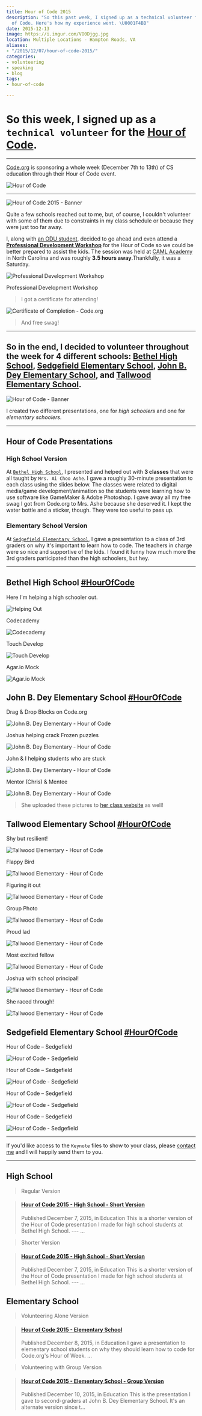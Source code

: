 ```yaml
---
title: Hour of Code 2015
description: "So this past week, I signed up as a technical volunteer for the Hour
  of Code. Here's how my experience went. \U0001F4BB️"
date: 2015-12-13
image: https://i.imgur.com/VO0Djgg.jpg
location: Multiple Locations - Hampton Roads, VA
aliases:
- "/2015/12/07/hour-of-code-2015/"
categories:
- volunteering
- speaking
- blog
tags:
- hour-of-code

---
```

# So this week, I signed up as a `technical volunteer` for the [**Hour of Code**](https://hourofcode.com/us).

---

[Code.org](http://code.org) is sponsoring a whole week (December 7th to 13th) of CS education through their Hour of Code event.

![Hour of Code](https://i.ytimg.com/vi/D2dgYHwrlt4/maxresdefault.jpg)

---

![Hour of Code 2015 - Banner](https://lh3.googleusercontent.com/8tbgRRnV6K_DBBoHt4W7UDZZsPCHb1md3h6Ds3_EXdhOlgubcnZoVEq_foPdWKWWqD8mkvqgZoWhZHtT70-GmT2gqv-61m4U9EXdmaf3wonvXFmzKy_HE0QX7y9HBmlvbwrkDqh6toTHnq02b9AE3WfgyKRb2DXieTJCtuLSgHj3hy2UNn9sp-lbuG7yhG-EPM3nSDrlDbKmEY47qS0_bNhLJ_4uejhL_bebEV-kSrITrGQd-fSjl6_w2yAATxmeBnsnGT2gEUmYqYxVreDxi9f7pN5rRQek1IJKWaf-69h_UbXHE5L8Ub5Qjn62qdUnV-rpwxGWp1GsHYdgX6yXVUGWehhQc_zretJuraSiEnfvaTTW6bDnvVyvnQu0A8qCrT_42GEhd5nrzs6JIUvt609vtzzjvNMT0Agp6SVVgLp5XJZDm0jgxlLrpS_rPyZDQAlupb0BeC53Kju0ghEdZINlONKP79ebTgJe6HwSXqVASboRYa2nMuueoxWg_8SpB2Ijahby61mRnuGS8BPmHO0Yra-aIHpUQ0Z5eosfsuLKEIekEzpjA7yhreoZUA85-OWFULzutahhWs6IYJQQBqpsja1MylsHXap-kiaueL9qGcvnUg3sgA6OMOgy10jj=w1748-h969-no)

Quite a few schools reached out to me, but, of course, I couldn't volunteer with some of them due to constraints in my class schedule or because they were just too far away.

I, along with [an ODU student](http://thecbliss.com/), decided to go ahead and even attend a [**Professional Development Workshop**](https://code.org/professional-development-workshops) for the Hour of Code so we could be better prepared to assist the kids. The session was held at [CAML Academy](http://camlacademy.com/) in North Carolina and was roughly **3.5 hours away**.Thankfully, it was a Saturday.

![Professional Development Workshop](https://lh3.googleusercontent.com/_kABsSKuRLRiaNXi4qcPIxOOHGVHtTvcFDcaT-PyXLHdLklMJhpb0YN-RIgDqXyxfQyxD6YUN9FW11uqUBDmuDWEiirixRsGJYDrShg5P4povR_wkfn1zCBZCUJaujJD_QZy9NpUmvlg6IVbQlHYVO9CE12AtC0ERd0KJsR-u5h6MxcnwgFrv7CpFC8ZGpyQbXGw4NiJJPW5tjeN_vN4U6Q2HVgAPZHVlLt4W2m5nBXSjKyvZ7G_Ng-yaGq7AjilZSf1O2VvTF0tBInzfUduUMUVu0qHg5irSoE415JuGuBcaEw53WfkgKkYfEG79xneTfLCkoX_H3K9T4JrE_i4lHhSyzL_Mt8d84wQPFo-49Z1m4nDtipX9QYReHpJHRMISMn6Q4TVyFL_4YLMIZzxMDgtvDrhcWRDn1VZ9CliTK0LtVSZZvv2O3UDdNjKg3xQGqC9MA5INHsKai9cmuZANHEgTUePgq_kBPZUbGdvzX-eI9heJFbVuZ6MKkluJ82Q504c2YqSvBP0cgSDQTIE529IgOctKBLGivpEFOG9eXh4R0kKC2HNyBy4rL9KnOAWHXfaxHSvp_ReQyxTNj0Af4hsmqcwNkKq3KytjAJ0UKKOiCxpmi8QBvUgkwRbgmT6=w1292-h969-no)

Professional Development Workshop

> I got a certificate for attending!

![Certificate of Completion - Code.org](https://lh3.googleusercontent.com/_UuuYTjityruw0iMs0DC5I6cS_ByTxPXV68TA74EK7mzBH-4HkNPOz4G11gl_ZNW0f7FTmFTxl9ZkKof8exhUb06wZwhP8tgJyF0aNlPN6nyc5UbNwjx5URch1hGJK1VEKdGR4SmDqtEFnmSYjZ3_0jUMnwdwKkd1mOngilpm0HpaXZN_ZSLE7TK6cot6u8LIzA0Z2NmOEcO_fHF4zP4u1EPQuaGWNXmRPLg8dvVJ0Pb_gsgleikVaaLJFWYrXNL-8KNsGFaL6nh1bpAJfd3lisQvZtKEu7aMd5Nnn0krV5bru6ZW4zrr3GIEf0gy5J9r_-UC8dfZd1CbJ1kba128_gYbBl5Xtv5oL52EwcfaPm4gpRk7Fy-KiR1w2cmJHLFa2-_NWVWzL2eGCpgR9fi56cEpyDDOryaQb54qyLpFZcISKKMXQDKeyspUTOrG1nXy7D9d557BnRF4H7vJWj3s9Ifsy76OcktjneQTqbEsfZ3LGNjoyS44Y_R5mRSveTQ82pbCGi3ybbth0zq2NzftAIOCEG41FVM4K8FqBhHT1vSF_VNxC3GBFqgU-ThEfJ8ZstdzX2ZlVYfetbqcXxsLRyEwJzuSlMP7HRsJpY5wQx18sjXSmVrZEndaz4mAsMK=w1370-h969-no)

> And free swag!

---

## So in the end, I decided to volunteer throughout the week for 4 different schools: [Bethel High School](https://bhs.hampton.k12.va.us/), [Sedgefield Elementary School](https://sedgefield.nn.k12.va.us/), [John B. Dey Elementary School](https://www.deyes.vbschools.com/), and [Tallwood Elementary School](https://www.tallwoodes.vbschools.com/).

![Hour of Code - Banner](https://lh3.googleusercontent.com/XSpDvC9ETpGI16DToME0oiJPaldoLlbF9ata0bkL5V30UttK4B-qmn7CECVIWBopo0YcnRM6pj-h1-W5cMCLXdEzQ9ZB21soKlBeoNQ3MKMK1q_4g4RNf6VjDrdYfBThIzwR5_gRvVyXDS1sfPM3giGe2CXbN9dXfEJTD9j6M7DTC5-W72lrhyjofdSPMRqpMaKmEwy2ipBKgkcTROiEndgtW_L8LlVM7u7za1Bk_b70gEljMqbPwEx7oXzTr0qim57ukyXxOYFZsIi9xxLTXWBg5LuKdKPxw3guSjYHkZ0yCVlRyck15SkqBvepXBY1pgZnUmEevf6oKDCon_cIJHNHv8uJDuW-1l08RNoNxRY79hUjmemCPsR7R2FxH_GCNY-m1OON9GueDOheFMn3yU2iDhoSoRnWb7YoSynlJ12Wxb0OFn2LZtIbFXNHJckSthilsQj7z7saum5Yyda3yTgcZlKUwntyW8rWp--Py3C96kVmxd45053xGEdGcrS9nzMjFGurlfZwuOHoXXj13M3R4aFRs5I_A_mAAFgkil-rSUqBgbBCsZfHobkGapcWds2nGFm6A0b7sa9IIzR6awUwZkZSYnDi8-rvnqV4LdXmN6sRWblmwC4ddX1YaCBf=w1855-h969-no)

I created two different presentations, one for _high schoolers_ and one for _elementary schoolers_.

---

## Hour of Code Presentations

### High School Version

At [`Bethel High School`](https://bhs.hampton.k12.va.us/), I presented and helped out with **3 classes** that were all taught by `Mrs. Ai Choo Ashe`. I gave a roughly 30-minute presentation to each class using the slides below. The classes were related to digital media/game development/animation so the students were learning how to use software like GameMaker & Adobe Photoshop. I gave away all my free swag I got from Code.org to Mrs. Ashe because she deserved it. I kept the water bottle and a sticker, though. They were too useful to pass up.

### Elementary School Version

At [`Sedgefield Elementary School`](https://bhs.hampton.k12.va.us/), I gave a presentation to a class of 3rd graders on why it's important to learn how to code. The teachers in charge were so nice and supportive of the kids. I found it funny how much more the 3rd graders participated than the high schoolers, but hey.

---

## Bethel High School [#HourOfCode](https://twitter.com/hashtag/hourofcode?lang=en)

Here I'm helping a high schooler out.

![Helping Out](https://lh3.googleusercontent.com/46LvwVVwPFQYiwQAyAEPRwfvDR0VzaAccXX6hkJFOu8Qtqc33bP9WF6yPPWLRKOtnsRSRV8B13YYqeudE-2tIYZX1JjfYYgZ43OwfuWedJ8q6Ibr1sZyTB-gvpHWvQ-rREvawY98Racq58k5Sme17zCVdBRfDKDpfV5D79VXynPU3_RG0izOdapEjUagSIWKChdvTUHcarctnbue7F3_L6FWbu7czrfAf_yDN-TCp_XoMWdYf-THyr4IhbB_41pL-5_ZmNrYlhKSfkw-y83vcZCxu19PFLvoFFSttAt0OR0B9XnvvP7D0BXmVMayFSJd7IS-jpjLzaBymzzuauD_DVxhYVWI60LC52eetIPsbfYOVaOHQP4kYsOE6WTL_CjwWjqTpNwy8PSEAsC3xHgCJwO2NT5AEBE2KmJoawPJJ4TeThZXvotGjlMBoESV0LED7mA0rMHtBxRwsQY70RQM6uzhwLgpzjFmFEqQE-Qt8RVHt-66f6eNH5NeuQaPGrCHaMsWPzkE65Mh255ybWtEFFHOEtfV1L0qYxVZPGGtofZEnkgyNYX-8L1nF4eGxomFTottfeYTZY9AAwInkOnkVcRtzlyziVnJp8M7WWqtkq42zC24GsyB8UKCdtm74a-9=w854-h969-no)

Codecademy

![Codecademy](https://lh3.googleusercontent.com/ZsSnIqEyY0sBPfR0lKkayDtoQQPskUwo4sVDbOg-iYKaiPO0PREn1fsC4wPz0sW_XmnCytr_Un-QJBcCv5smu1l8k7l4z6scb-s90G4jx6S3dsMC-JMm3Z5O4hdQOgy8iOhEzDCErjCvyaBnoMu4vL__VRd30kfcP6rN0Qj-B0MhQ3BFDT6jTmGEC2afTcC6bnKVwB9mXGwXudYHl_JHNKvZwfuUeECJbGSGjkeoo3GNDVAil3xqf5T_h0LPZoAGP7pduDU2HmqXFW_Tx5qxY9QZkhrvyj-v4ROzpAApTluBGp7AGZ3V1Q9gt201XE75YrGHYhbQEjjC5aADK8PW0cSNWc-RIjDz0MB7R_BSQYQKpOaaQUjPwyJfrG3OZ5h8X8gh0cMiCRj63ZOirLoOF0aU_QVhonN_F5Lpkq967Hep2NEh4My98sZHJ0MiKLCyXxufp_SQqX_TJIuUn0jQXpK0K4Hj2Cjxoqx1opj7v4xMn4-CuhdEusntL93XDiPdrhHS7VdkXbzw7FbA6PMmEvF0laisvYJZdjdyThHh-jTe5wvK4l4dOaPeqrJ_op6V2qj0s0s0hPFMbdapZtPGwNC17YtEGdEKIOou0hABZgpbYLevOxUGulwAwKnIJnrT=w293-h220-no)

Touch Develop

![Touch Develop](https://lh3.googleusercontent.com/2BEFUhzymOM2l9-jOFWIIZHKsDdTNmP48AOUMenI0ABGcLNDusYzch7DjaExmjnbcQOR79w43ABOk7eM67lvMw0wJcK-Lcb1o3n8Q30tP4zy2KQdRWCIpUQuS9KbcQ6Stqge329PtO60m3wrZ6r8yY3efKaSgha_asGRxGxUOjURwSF4gNW8pThWisD-Eqm32GMe4wRE36aWV-3B1Yad2H3ZZ2D745J6bM0MDA6mNxR4BYUg2RvDRFpSZnWP9KxiYntUgwKl8c_-M8aczdMCiWdzfO-K9OvXFxUojmVn1GDVdILvVaO6t78_Vc-vBq1FrszQxNyRr63Si1LuvXntZVUXxZnOQoMja4SGIHGBg0ds-3sdp5l_vcot9Jmu-Ed-vRAqqWE6ECZoyglDoISKLgp1bUTNVBNpuCwXJAWwtZ7o11sFgYs9rAPQJekfeJg7bahVput6EkPdpGeIdUSx4sqjZqqYP2WF1bs7CYuxVDFtk4z4_GAYYJK-F42OBlN72rNt2jpGlZ-ZPJ4zxFcsitgrsdBQM6Sy8CYkB_liWCqRN6pHBXAarn4pj84Cxgq7-XRr-6oVJ-WOYypK-_5LOcrxTq5A_ySgkl-ef6TOrAoF6YP34xGOZPlVIUY-mgef=w1292-h969-no)

Agar.io Mock

![Agar.io Mock](https://lh3.googleusercontent.com/TvireHBaO11eULpXU0s3oHnzfiWmAET3aIDs0xqTHxGnrLO2cjkTNp3lt6fHLxbbMeEezjM94gdZJUTq2zqCmJSsJzw04uTW40iq2FqXRT3FX2crjw8SZG5c4r1b4PoURTMxiCjY8DANtp6vx3Lf4OIrohI-SJftBVVGzOOSu97qa6qAUnrtg9x0owHLjROoZ5ATHABmrc-vp_xiWt9XwJgIoqWMGuJG46x6P9Cr-L9oWoVuyCx4hJ_aZAa4vgceYI0rmlv4rmJMJhc4T-cv1X_YZL_SmkPU_GgKUFwytWMa1KONlv5Tglywhp05XPdlO3jOq-BpVmIeT_Y8Wfl3jfaWv4OoNf0gPH3TCNfU5zy7xWFFnDs4wb2A7ZLhQxtWcU5EFvZrgrIMVKESSmki7sXYy69-25zeE6tXwZiwVbH2j7H5gk4O3cZ2o3uPCGDPvZcUjjYcDpGoSqCxoiZBrPYxfSY-z3DsHFYSUS8uhkNzziOTDokI8NjQ1Qcd91P4gEHMEOAiRvDTQNfTy9osHNz1C4LwtF082cJm3jmEft5K1UY2ooVSw8DV9bD8NSPH2cTX_uVxzFyWuTpu8Ig5-KSiHgLxSbjpO3l_zWgT7H04m3Ry-JZyRw_s4zsmzt0l=w293-h220-no)

## John B. Dey Elementary School [#HourOfCode](https://twitter.com/hashtag/hourofcode?lang=en)

Drag & Drop Blocks on Code.org

![John B. Dey Elementary - Hour of Code](https://lh3.googleusercontent.com/r0mBrZkTbsp-UJdzKF9KFwAuwm31v13OTw1lmnPdfPJujiH3nPNwtSaZPRCVYN_4Zxq5HQ0UxT5VCy0jypepNx2kI0tBCrrDFu2amDizDv8TQ4Uh6uBt0Kl8o_XRQKOajjr2kncc0X0eRHc7PH6QQeNnDuyio_pdwTH376D6xM0et2G65jgqPyybD7fhrgFyBCOMX0XusdgGMbkPZQNNiWgBwrTlXn35a4Fc5lZd9MvvsvuubCD-WO2Uxbzqy45pPU2bBtD1g6UBgJkWr3uiy3zail79NIq7vxBMfi2dGl-04Lu8HxaGrLocFRz3iJo22YexaKDI0YZnVPm_afmD2ygdyYvRtSV7YcSlag13nuMKt35f4VNjTz2ughHz4E3zLDuJ0Q2PO00kDx64dAf88gigr9QWWmeGxDdARDqtv4qSWS6lxMi98qKFD7b60t0YtZXon7F6VXz33bXSpRwjGcNysV5kvSb6q4UZcItfpmV3qH0Pmgnj-mv-V5MHhk3IeCKhfGRJ6O7X5TZEKwvPmWnQsuaS7acihNmYY6cX2CDYkYsjkEKB76BJlG0RnQdowXTWhd4k-BySMj31dDKGwl5tBV13X--9S4CtmgVBtwx0UXB6a2j4aodz9z51KNOl=w1093-h969-no)

Joshua helping crack Frozen puzzles

![John B. Dey Elementary - Hour of Code](https://lh3.googleusercontent.com/tcjFX6r-QgYlDBxoes8zv-7AwplZlfMi5Z5uKlp5eyPiaEW_TZ2QubD7HVA6xjwVx9OwerCDY6saaeJ_2rOyu9DlCbUolMa8zWyC21UAh1pTH95h61w6M6pARQ2uYNLg5J-nESIdOJ8ObmrirriNEHwTMiFjhkx2BS1aiMHDFnVQmQA_L3hJNJZX0nbVtzdeQ4T2Iv8O9NxET9vj6vSevwyUhMxpHK8So8n0wS9uYcvWohiqSqTo8F47t5JefeVDbC4AhAonEyNKia3edJp_xzWlLyZpEphYp6o7jK2oCtTJer8rIzLofrbkA_TUjHz3DdPtG09V8pZu2hyTKJra1oveqS1Zdtjby5RaZNMp-NsqWW2b4s-N3vB26sZVSWuMG_zx55uK3HcCGnw4lEacEYn8I3fKgXCTGqz_vmzE1i1Rw8WKR_sSkvzO2kTxxFGwxMy2J0noDLYXiO0Sgvb22MBFMjZixC8dqC3RWZKVSnBx6xCYni-Di2O-jLpLzMbon-mA9Ao7vsMwGZmIV8kNmDq__Xz3YQlBQ8sB9prouTD4sf8-mOfeKQ4neYoue9VRNHPSs37tvCUE0gW7jtandfLCDyhnalUDrwKZyQFv83VUu4cEs0cG4D8ZcEe6wida=w1000-h969-no)

John & I helping students who are stuck

![John B. Dey Elementary - Hour of Code](https://lh3.googleusercontent.com/_9wv6ingUaCDsYspY71lhG29KWCz3xVRhvAHBZWzdOPtqIlm75252OfOHJUyzFydDpuktfrkT8gX4U839ZiRukGcCoAyrzEYqRC9Jd67Vf-upt9JS_D-FamOA1NEZo0E-wcipDyZuXbs7MSXZ42sXWm4cwQHUoEtZEyWkdeELo_DV_PNjQ-tnbIO6e0t410y1KJInvibD6hw_EXmWENpLqygNLwqKkNGyExJufj6xUo5IOi9nozfNciD6gU6pNifkuzw_tMeS-2npE6kyPj83Pe4kWZHdRiFNthTZjmIjVxH8rv7HJRWGftpvIYHJtgUnx6alE3jGHbdlvp3EW0F-RGagwhDE_MAlTGBgSRJzS8V36mWgVetmrsaE-Wl9limyEPwqKznjzpPyrlxRTfqg6uB_2i8UQF8qOcQvYV25JxqbwKaF9DNtfLilyJU81bjK0iJj8jpEdh4yIb1GEkBkwoK7S06jB59br2BUdajTiMOfEquIlpKd7_9RKydIJdWS9C2eKoMv75ozkhqSMazBpiHD_zMPpsDtbC71MAvwAdHEKk5adltgRE6JZcIpg2VNHDDW86tZTKOOx18exqEkFRBL5FgpapIKKTmQCoTCCcVR6lVW8ojh_FQQpYTlSae=w259-h220-no)

Mentor (Chris) & Mentee

![John B. Dey Elementary - Hour of Code](https://lh3.googleusercontent.com/wkGkip3bcrhEsY4uA0gg9w1yQoWEjcZCXeOniYyxnUIrRX9CcdduFfeL0DmRoRwboKr5I0lvpN_BovTUO23apY7DXGJ5Kvjlx4FsKsIVp2kaLWzcaiFC8V1Q-XjF82TtAMB9tcar43SxeegehWIBP_M9Td40HA8dg543fl4Cuwib5mezzPnK9QrGpqbi2Sq1M9NgZ5kdLiwGvlBDT0-PMH8jZPr-b0WOV6axYpXylxnw2iZFfMqLDFznBklX4mYSrYzYCIqxMxfeXk6u4q7e7JippThCfM-nS7Lvx7f8FRhS-x7NZttd5QGTUq8GaAzfyx6BrDbp9_rSKgZycLf0q6Ba3sELhqf5HzQVDxSwlFcnF6EckZQ1em4YZzNrQ0rUxi23EJa6hL4not8Tshml5OL_mI7u08SeVp4K5W58pNmL9dn29eTvCacUfeGg1OiGI6_ZLro6kMd3MdAVjkQZwW5OXr5k4FycnLJy1R3-4LpyVs8rvpQ7HLU6DEeUaBfuZQSkbFVto8ByWNmdtEaUrFEZkgFxaL4BQ7aclorLiW39ApyJs0E8mYT8a2WnCuslyYXV-Q6GNVcxFoZHuiChNme7kOZi0gLRv7vcp8bkVyeRl9gcrdK7qTsuVwv30mRQ=w1038-h969-no)

> She uploaded these pictures to [her class website](http://www.getspotted.org/projects-and-pictures.html) as well!

## Tallwood Elementary School [#HourOfCode](https://twitter.com/hashtag/hourofcode?lang=en)

Shy but resilient!

![Tallwood Elementary - Hour of Code](https://lh3.googleusercontent.com/vVRUKSnELS-t2iJkgmldeTTfwtyRmgaI-iN_VMIXTx5eUUkbucEb2mWDnVwxs9mcMZGDm5RO2Q5VltmKBS-u8tzknGno4Wt9RzL83dyQ388yAB-QklBdUokzdTlbXRmAjTxw3MUeq3rww5fpBZBqkat2RzxeTFd1HPE-W9q1d-WUIyKAGZKSr3CwC7FMraikoa4NYW0O18U7fHdzCdZxY5yjhU6F6v0FvyJ99nHUxspDQLzS27O1FrTv6UFPElKwOGpi9l0iaNztITkNJkL1rWQ4_n0GJgrhnKkTLY8--go7ZMhWbkcJmzF4WzYjWAlSK-vOE2UnoEzn08WRR9U2BXSs5Z_9bNFMPw6IQp7oefeljMse1UX2tJaHxswAO9SxppTBs97pQdX_CoMO3LoNf9TYQD1y5IZn1AqMO5ve_XaEM8w8zwE8-yOJRAzCOX8n5yVowvqVTFYmI2HvjGavSgzISIkCqjdSn3KbhPM7o4gmNzRNnhpoLNRxksmojPi1V4VfHQJYI1cx_K-LB-jgIRcF0ktrqDeudxk6-cJcZ3DKQtL8QEQXfhulI3OvDGWwQcE0rYexq4CB3kDThEkEQQbzJNa9RyyqL93GoNqshssrDtMgU-j1xIlokCjX0yKU=w480-h640-no)

Flappy Bird

![Tallwood Elementary - Hour of Code](https://lh3.googleusercontent.com/PuI7TO4yuqdCRKCddz5bLUQNEgilfkMoa-OWkrSjMPkUfsLJgqk7OyZBWNUyvR1cKwFuwUPglmu5xELycgfAiqP5kyk70vBOkVBjP7FHxClUPMukrEoofkTZ4q6OsegQ42Ar6KCtqNN2intBRGxV2SJ5dRA3GbMQLMdfiK6JWHzsSCI_LCDyOyeWjFJuME-qhgnXPmvQokWzUVzO5PJUH_-vZPLHs1AUpb1ml8M0k5uj1HfKohJTL5_1BupEvSG7LDKyoMYFi8aPQcHKCH1A0HvUt4mP3yQrPlJEUcxfxeiAQyiMk5VKqFL6mKi97jYBoByTDMh3-WFDuf_oqzgMPFSN5HcJI8rZpHHxS0cIJeNq6PbXi361HdO74rXLPxXgl7_VLi1pEcA86kNWUO8ivJiJSFtINnk_SdCX0kC9Fr-l_9jLTCwqGrhLaz4vxL79W9hlxrExnoObWLnOAy6MXqg7DCDOOzX7UsdknSXx29DIKY_d6d7LoG9jUwNytNg9GvDWOnvjWMTvLurkTITaUNrQA22Y-urI6qadFnitcA3yJ3cziYLglTS6hzTDo5qOUlkGBSwHShTaZGJhCC4IA2WDRvXqGOqzxsIMAWo5SVtXFLhWNx0Hox13xiO4637I=w165-h220-no)

Figuring it out

![Tallwood Elementary - Hour of Code](https://lh3.googleusercontent.com/VwpX55NwQCbnMOFwKZdHZ_OHtpm7fJ6_t9KzSKFiqlhjhkeWTsyB4F78Ha1SCIDJNC9dNERioRRxV6HjUFVZlAnkIjoCvAMgUTPP7SNyAyyDFlCY8NfqjlZcFQb_VaZywXmbA3MwlBkJIqDNoo12ZM01rzexTXxrX0JYw8xa7dpLh6A2-NzMP2K9MXfbhcNmmhZDmTByzN9Lk9M4icDK6aYnUsSpWEAX2IOTNlgwTrTuSsiMpt7Xv4YNQV1_puHv5I__ZaAVP-raSWfeE74cDTgyDDmTvK0l9zo7CVEkzAWQsM-xQ_8uYN8G39rU4Q8s4-2ZEv1oM7TZDF59hKih5cE2QGFSgQraPU7Gz6DcjV5Mkk1aQz0hhpBhsqVFopv5VXSPdlWc7NjwZOGHxDu8GpxSM3dCCY8NWfHJJowZCVLZmac1nGsCUlf2Tj6eaH7bC8zcTFjq34I-QRx_UQWPITt3omem0H3HNcZJYxoQ821nOKmFHMXvJdSX8udDZ0Np0NZNi3uvZduRswGcxxfF1kP16pwrhk1UcLAkMo_iGAp7CIap6d_8cghhixeu3LXvxyFkG3pFReN0zZuxNX8t9J7aJUUB5JA1BKnoerzwUbZAoSiT7eDV4WORrvCDzFEb=w293-h220-no)

Group Photo

![Tallwood Elementary - Hour of Code](https://lh3.googleusercontent.com/ggBDRHxDgiFc4L9ikwa4S11w-WS-rd8pzu2blWSa5_1Q6wqesjYSxbCtkIIZuxYMc00onairl_L7tCUASfBA1ATUX7GREW3fRo-HCGMAtWWDp7GmYWef2meTGBZOTYzohXF33osAwt9bBfNqGZ7lyt_eFpDzQok2OHEQ0Jgfjdh1aBuI-2TDMyZhr8UbGVUSm30l1oMks-avqfth7PhTfLKl9XqpYeEOqPGRnyWmqBk3NpfMqnLAlxKv0B4Si6MdHyO2I4sBtr-1-TW0R7vDh42dxijxD8C8CRSMUfdKoqBEn1U0Z89dxm_axVfMp4WQfg75NQPtGMDiphlJ0H7ahXNcRDhAfhs0HrKi8u487USgg-jbArkD8sI7zB1yuRojxM89HxthgujsL-ECwbklU5SyFF-L1znCT9DCl8rfbv0CfZl0eHxfa4yzQCRZ8XKDAOnGvcO3KJIizVeh0WrCwFc5jZbYQjSP21MfUjGl812Hj0qcfihWK9ZWj8DZnjrQtP6nfjDAOv6Ojs5WqJvYT4jZltGhn4vjwMHJhKMg_nHM5-EBbYwKaOoCF1WGra4bVyPyzjFgoc80hdhlKOTQ8AKtuFi-UHD80xT6qXb61jKqBTu-i1jWbZDWE1xXb8dD=w640-h480-no)

Proud lad

![Tallwood Elementary - Hour of Code](https://lh3.googleusercontent.com/jh5SZA42Wkvb7rmQ44qZUCPQmuf_GkQhqKliC3AAmtxl0GvZqtwzuqia2zEskq98PCu0JBV1InkgUTNtzyPvDydxKSY0t-W3DM3grEI4Wh5B6k9Yf5yAs4I40_yT7ULUiEsp6ovjYITEG5yaxsFGYpfkrC1djkM33-ENvrmp5BKzOhGsBipDQm1vlC1SOlYm2J_bdmh4OJyc8cOIETC2fJ8-z-T98O0FIw-4BRtEgA3ZVb7CN_HfAA8UyQwMCs5h89tHvjvCncr4AZ79s-oJEmUDM4oNSvSfx8VDNdYJMiM6ztzuXaCA2cUdXIPQGRZ3pjQ9ZrDHCMLQP-9Mz3ihJh9FOlSoNbMJtmLYP7zi7u9c9zAUy2A0Wi_ubzQ-k-tu-nbP2pGRPxmAAwEsgvakg62SLxvv-QAFgnj__iKv_mc9pyCp-aT5hsRZO2Tg9rdMOC_DvVC3GjMCmbHqeJb_InKOUlI07U3hSIc1dIAtUsFgTgejuDpJivHpfJ9zWzwgWSf8wIOgva0clVrXpZ0sJ9OtzleHBmpHOFC1YfZpL9ED8KIYuMSQv8D-PCuAcnpr5x_b1xkHx5RIXjS04qna3_Oh0QIld-HvbiRaA8XLBx7fzJcTIqM6-Yb81uKTaQy7=w165-h220-no)

Most excited fellow

![Tallwood Elementary - Hour of Code](https://lh3.googleusercontent.com/HFh-1LKrXoV4GKWzWdBnVFw4g8PuQyx4aO-9_smoj5yPykRZEfbLOPP9Uqz-Bkg7mbHUbz2XafiwL1g0dy_GbbMsDa0MhmlfcfbLehTfOLH9Epupos0N9DdLGefuJuk9PIhXO8vPV1uWJ9AYynqVSxM-RGMVkiCbSivg6Ha_IcXb4CvuZKAaT3ig-b2RS1RvpXeosyOIf3nibIKXUsC83aSOVUWzv9NqgY8LIO-7gk43x8JdE1m8VQ7V3Vw8I4mayG5pXTJ1B2EJUHH9n25AIJtplCt-ZfKZPuysk78xvXO2fIELRqjBCcYM3ap3UFIdYpV7wwOx2ERLDzv2vUza2p98ClSRVmZl3QTm74Xk4IwBH8Qml1VEKucyM329RGNxf4pg9u3qz9Vi_DVYnHG4aX_SywC4aoHbd3_SzYGReNxfeTTQJLJd7PckaOkcJ5P33WooVKwgnKl-W3BJJ8itmEus1yTA87T-bRHemei6yT3zF53HwWjKjTWKGJNYlgnjHr5ggHpXM8F_Bsq4F2oMbN067iIS_CYNk3NJMrd3v16u72GhLI1YNHXelH9b-eL9OcXBpLErjmdb1x5PK5LgN03hWLb55LelSNnm2pgyI07yFG49ENOtQyjggOjTfJbf=w165-h220-no)

Joshua with school principal!

![Tallwood Elementary - Hour of Code](https://lh3.googleusercontent.com/0E4AT8Iz3j9R40O8mY-u3ws4ASIhRkjwHA8t13K3mcRXFwx4fBIVOAQ9VeEVaFRVHDl21DnldlwGTJVXWycxz-RKjOnuycFRu0Ma4sqAPMo8qxJam-ScLidFM9u8P6_V7oR9SzX892akpapZlUwWpBQHxSIM6WWvVunGOY7mEZjp0Y9ipdrnkk0SA6bAiW6BS0vW2an2Ziayhv-yNGFL0M2zkcD_T0TTUtUXYvr42sIn3K3YZDATSG83grCM5JIvzunzDcVNSxMCZet9ogv0-gqjarzb9yRm8mVjLPFzqFjjMEphde83O_cTpm9BVuMv1KXWprXORwiYMZK-eDNjNj6ned7sAsYzbDfM556t9ytSyTXGsxDDXEuZOy9WXgrhI8GfxD015A99YAWQiW8QGfDMqQJZWtyuhBMM21PkI0J4sfBJda3veOKEgOc3OFiTAO3EWhOOOGa8uiwP33CP6xalJxW_kMYyQQB0W9JOTZ9Kd3nfvyJ7jNkcf-zkYHOBWoZvawfvgVbBzf7N4VJ6jYnWAkUitIU62WmlOlH91ctBhEwwVZMfIxZtMbVrWC23Zf2Y47nAe6m1ZAxchQBmQp2FgjhgIhesx6In15CXcUToIyMbyUu6cbQv0Jx49xN3=w480-h640-no)

She raced through!

![Tallwood Elementary - Hour of Code](https://lh3.googleusercontent.com/0ROwsdddhEv01UB_1EhLi9yummbGIRay9a_ZvWHK9TOetsJ6P8hTVwLYX-iJMUIzVBgC3q6GJAngOMdrGnAkmStY_5w2KdpdRkGJ7jO4vMPyn55yD5p5r_j3rWk2ILKlZToiCFHWQ2dwf4pUwn1wD98wvATDHi5DKAIi5EnGuXXlHcKx5t1FKQHFZS8XXErFzOzJ6WBdYj2luPb4KCtWHXRzM3FC3qrlBm4NW7CCOO0Tt_E5A58S1_BnsU2s-q0k6Az07zlyOeGCR5cIwNZJqqUTnUMbgoV5KRZxiShGCSayj9_Zl6ZqC_ANnHIJM7W5qXUMqjqBlGXvg783Idq0sLiMMefRZyPYO-7fiHbuUYmTgeN0j53SILCjAStexxisTZ1F4fB3QKOTusTiQvHSTgalZG_78UNJi-Tr-CAo9R0WqLCig_W8h7JfsEyLpyOGWGPqyhaEMSkAnIzJCxzwiHu2hzLMrkLfHappb35sghhwNrYXlTd3jVoXT-qHBj-B1rnN6cuK3aG0TtQWD97XyHC3AJWCLzqdrTi6bifne5b7DcEXU-JyBbPw-WyaLjqhv7JruMAhRYRL6ULalgSz3DWzgKcoadbME064mr5YaG33fKIQPFZxDRONdaA8PkU4=w165-h220-no)

## Sedgefield Elementary School [#HourOfCode](https://twitter.com/hashtag/hourofcode?lang=en)

Hour of Code – Sedgefield

![Hour of Code - Sedgefield](https://lh3.googleusercontent.com/zlPnucT6iIDL0IaT8q6UXlBND4i4vHnzgRi3FlggsYlHelR4IAb-HsyTqldw0a44iNQ9sA7Q7vj67ZVXgNAK-fiF6LgABzSaXiZRMsLGi7csXt7pyUlHvrAKa61nF2sqLgAyd-YEWS3_KFMuRvMXeFDXe6lYSo2qjB8ToMaivSpjQU4hTDtrx_lgVw82z3SwGH2-xBuafClFKkPKAApNPiqxqkoUyp5bqM3UVue5bF9AJTBgNbraP66PQQif5m9rtQu_loRrFWC6NY5ItrJxb4Qz0dcm67ox5Q1pqlq3ZiFPYAASK6yeElUeUuNiirG1ql4AOTXCBUASvJLrFpPLc-a3AsYjKhiqHqVsys8sq7en7rfkNQhxIRwaMkEabPrexlGPxWWFQ-aSECPJ79zGSHSTVm7_8-gReqBf9olBd0s_h3iTcmc4d5VvGU6bAm08GziG7KBsug3XGQizP2vmMUIwk2Jwc9XhJmbtgeds6TivKQzDY8mjYL6Y_XTdoMq4ezGpG93uSFBYztMctZSDLCttV7Pn6PHIjgv00r4X533AzuYRY6zBYdtC6RBrGJxAsbPZ-AlPahVvCAeTZkXP0UdONoIZm90yM9MBOz4B3Ub0LeLaKalerad-UcXrb9Mg=w1254-h969-no)

Hour of Code – Sedgefield

![Hour of Code - Sedgefield](https://lh3.googleusercontent.com/jePgMJgBPNLi-BKKaIz7yFR7xsatC2u0Gan3o283psXRZUAxbHG_FdolYCdCKaZAWOIaXi2Fvs2OOALlHi-_dw3uq0CilQCEnZDO1Q8rX5W0rr5A3Y5rUImOgWyDr2-OpIu4IjDpS7hgR0LoJFyr_169h0cdvLNp6byk6Np4j7j8QOHWQa8E3rKFM1nZdAn1O3-G4vbTXhsNDyTvf8em_U4lrLeV96Slc01CkfK_Tdz-BKJPSNrEdHyD70r9uywYS5mV7shm4uIlPjC9WUtCVF0nxhef0M8hN21XIg3-6oxGprw3Set8RFNQykfVQ2DqimdKgmvf56_RrtwwX4NrMy3OGEmbrk3R01qmJ0G7gkq7jSSWXiixgTW8oaboFFL_3OsWNu_N56ZewB2J8zHIYAx6HGBHi4Fr42nBDGHjjSBXenAblGdP9TxHenNWoHb0odoDN6SwjOhMQT1nr3p6cwSaAzhpekZUjPWtTB8sn3kz4tc--aydYyGCu3LBafdbtTf7JIfVn8j30-Gt6cDmi6fGFwIm4MaQyD4l57xHG07Zwpk7S5ad33escU9KWahcDdzfqVhzCD_O_IfkyFM-TQHxzbNruJPCw4MiUQnIiYHhb_LtkyfMgyABM7s8U0SU=w165-h220-no)

Hour of Code – Sedgefield

![Hour of Code - Sedgefield](https://lh3.googleusercontent.com/MDXLbvxhWwBOYGNlUCvCJFutfT0ZcaNcRD-ScV6WHMG2Zklxxp8dQtILFU4JMGq2oX6ISSQ_0JlKRN5eBZ_ROQ4ieK1HkXxdjc8t4hAg2DDzcQWWIvKxQwrtsty0a3EVoqoEXz7BmsmCfXLOLF2gRzkWLLiC4bWAKxx3q_elRFAiSIvmMhU3IoIYyeoyxtdjpwxz8e98FHpQ0avPZYA6_46FcYMPseE0siUGMPTdfzUWaBMSMfcCkULbCCUZXAM9LxEvRNnPmma4omDOOWYP3nHLbbUwZMg-m9Br1eheT6e4UC-PUcEGYxnT7Vf2od95pAVz0uuszznVKCGcobRz4xFeE0Pq3wzZahZyni84fYG3SuUakDbfheQJttcCm8KJy1oIy1iLxUXVh-VI-a59WkY9uEz4otYiu_aixzAUIMbujERydf3D-jiA7tk2xGEMCg0AAyph5m0BPdTAPbJZKKwrXh3cj0R7T4hKzi7hemxWeV_mLokSFDsWIGBqA7IxI1Dv8T1HsPs-omGmLBOMtDASO11-lINcWiiqJV9dPKks6eR7gMiZEzskZiT3q8X8eUWzxHm3BnGDnNDfewK1wneBcnr0Gx4NC7pHDTVduLiTreDW1bPNKHZTUmBx6-_f=w727-h969-no)

Hour of Code – Sedgefield

![Hour of Code - Sedgefield](https://lh3.googleusercontent.com/aDFbO2ATZL7y9Lhv_pm0AIDwGyHQbfZquZpIxMcAidjUG6MeE3TK3raaTWYcsJY_ZG-knLxIUtppZRkZyFVdnYcQ2kmjxqbdPtaLCZfYQpSreKeg-xV5Ksmk4pCF2a3FwFwz8NN5-ytDlulD-3UK7oE_LpQJAFCh5eX9q_N1nAlMvLQy07gN6vK3b4yYjwmdoYYuHFMkcvM_NkuFEde7KVlYXSc_ruaLx919a4mUscerKK60Dr6FppZyux30omLdBOfEai1SHGkgRCuBmP0kGk0kuSWgiTsxaloWxat1xO-sXSY3_ol6-trR0d2L__fclm6CZkMKoFHauau8KS7cAkPyFQzmU40x943p8Lnc1rOTF_D5R1dGdcnKWUsAYjcaipK0ZynYvlPxtbH6-4dp3dhmaBLf8YsjvfRDILKDGl4v64C-a3wqI4Y7bknVgV5lK7dF2MfzRRD7l3ftp4kIiR8NlgvMQQsbNvqL_27sI6u4dbJh-A990MOjimc-gB_JejmnTYNgm2mp8bCQGKjlEtDvBmlmgTTEdubpSPMW8qmvtRll59kqKHMRPOT3xIeawqRDxJksZkuXsgU6FmltnC2ENp7TvhlF2IwPNjP2cXc6_bRBmOv2KOOSQrcTUsmP=w293-h220-no)

---

If you'd like access to the `Keynote` files to show to your class, please [contact me](http://fvcproductions.com/contact/) and I will happily send them to you.

---

## High School

> Regular Version

<blockquote class="embedly-card" data-card-controls="0"><h4><a href="https://www.slideshare.net/FVCproductions/hour-of-code-2015-high-school-short-version">Hour of Code 2015 - High School - Short Version</a></h4><p>Published December 7, 2015, in Education This is a shorter version of the Hour of Code presentation I made for high school students at Bethel High School. --- ...</p></blockquote>
<script async src="//cdn.embedly.com/widgets/platform.js" charset="UTF-8"></script>

> Shorter Version

<blockquote class="embedly-card" data-card-controls="0"><h4><a href="https://www.slideshare.net/FVCproductions/hour-of-code-2015-high-school-short-version">Hour of Code 2015 - High School - Short Version</a></h4><p>Published December 7, 2015, in Education This is a shorter version of the Hour of Code presentation I made for high school students at Bethel High School. --- ...</p></blockquote>
<script async src="//cdn.embedly.com/widgets/platform.js" charset="UTF-8"></script>

## Elementary School

> Volunteering Alone Version

<blockquote class="embedly-card" data-card-controls="0"><h4><a href="https://www.slideshare.net/FVCproductions/2015-1208-hour-of-code-elementary-school">Hour of Code 2015 - Elementary School</a></h4><p>Published December 8, 2015, in Education I gave a presentation to elementary school students on why they should learn how to code for Code.org's Hour of Week. ...</p></blockquote>
<script async src="//cdn.embedly.com/widgets/platform.js" charset="UTF-8"></script>

> Volunteering with Group Version

<blockquote class="embedly-card" data-card-controls="0"><h4><a href="https://www.slideshare.net/FVCproductions/2015-1210-hour-of-code-elementary-school-group-version">Hour of Code 2015 - Elementary School - Group Version</a></h4><p>Published December 10, 2015, in Education This is the presentation I gave to second-graders at John B. Dey Elementary School. It's an alternate version since t...</p></blockquote>
<script async src="//cdn.embedly.com/widgets/platform.js" charset="UTF-8"></script>